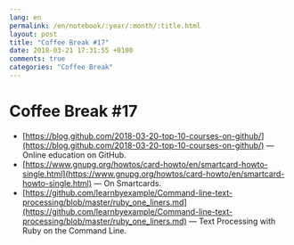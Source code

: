 ```yaml
---
lang: en
permalink: /en/notebook/:year/:month/:title.html
layout: post
title: "Coffee Break #17"
date: 2018-03-21 17:31:55 +0100
comments: true
categories: "Coffee Break"
---
```


# Coffee Break #17

- [https://blog.github.com/2018-03-20-top-10-courses-on-github/](https://blog.github.com/2018-03-20-top-10-courses-on-github/) &mdash; Online education on GitHub.
- [https://www.gnupg.org/howtos/card-howto/en/smartcard-howto-single.html](https://www.gnupg.org/howtos/card-howto/en/smartcard-howto-single.html) &mdash; On Smartcards.
- [https://github.com/learnbyexample/Command-line-text-processing/blob/master/ruby_one_liners.md](https://github.com/learnbyexample/Command-line-text-processing/blob/master/ruby_one_liners.md) &mdash; Text Processing with Ruby on the Command Line.
